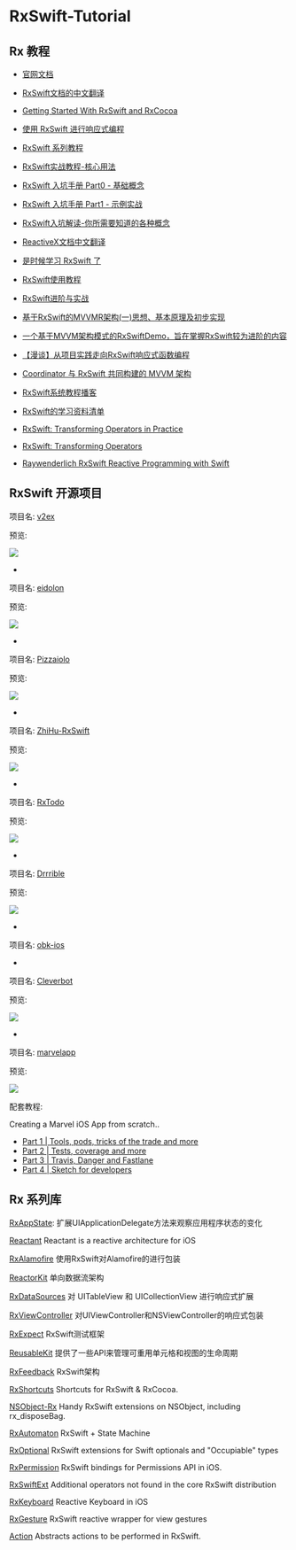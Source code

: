 # RxSwift-Tutorial



## Rx 教程

- [官网文档](https://github.com/ReactiveX/RxSwift/blob/master/Documentation/GettingStarted.md)

- [RxSwift文档的中文翻译](https://github.com/jhw-dev/RxSwift-CN)

- [Getting Started With RxSwift and RxCocoa](http://southpeak.github.io/2017/01/16/Getting-Started-With-RxSwift-and-RxCocoa/)

- [使用 RxSwift 进行响应式编程](https://news.realm.io/cn/news/altconf-scott-gardner-reactive-programming-with-rxswift/?hmsr=toutiao.io&utm_medium=toutiao.io&utm_source=toutiao.io)

- [RxSwift 系列教程](http://t.swift.gg/d/2-rxswift)

- [RxSwift实战教程-核心用法](http://www.codertian.com/2016/12/10/RxSwift-shi-zhan-jie-du-base-demo/)

- [RxSwift 入坑手册 Part0 - 基础概念](https://blog.callmewhy.com/2015/09/21/rxswift-getting-started-0/)

- [RxSwift 入坑手册 Part1 - 示例实战](https://blog.callmewhy.com/2015/09/23/rxswift-getting-started-1/)

- [RxSwift入坑解读-你所需要知道的各种概念](http://www.jianshu.com/p/a1e2665f9a6c?utm_campaign=hugo&utm_medium=reader_share&utm_content=note&utm_source=qq)

- [ReactiveX文档中文翻译](https://mcxiaoke.gitbooks.io/rxdocs/content/)

- [是时候学习 RxSwift 了](http://limboy.me/tech/2016/12/11/time-to-learn-rxswift.html)

- [RxSwift使用教程](http://blog.csdn.net/Hello_Hwc/article/details/51859330)

- [RxSwift进阶与实战](http://www.jianshu.com/p/431f645cb805)

- [基于RxSwift的MVVMR架构(一)思想、基本原理及初步实现](http://www.jianshu.com/p/70ce8ab83c0b)

- [一个基于MVVM架构模式的RxSwiftDemo，旨在掌握RxSwift较为进阶的内容](https://github.com/TangentW/RxLoginTest)

- [【漫谈】从项目实践走向RxSwift响应式函数编程](http://www.jianshu.com/p/de7e90e1c13d?utm_source=desktop&utm_medium=timeline)

- [Coordinator 与 RxSwift 共同构建的 MVVM 架构
](https://news.realm.io/cn/news/mobilization-lukasz-mroz-mvvm-coordinators-rxswift/)

- [RxSwift系统教程播客](http://rx-marin.com/)

- [RxSwift的学习资料清单](http://adamborek.com/rxswift-materials-list/)

- [RxSwift: Transforming Operators in Practice](https://www.raywenderlich.com/158364/rxswift-transforming-operators-practice)

- [RxSwift: Transforming Operators](https://www.raywenderlich.com/158205/rxswift-transforming-operators)

- [Raywenderlich RxSwift Reactive Programming with Swift](https://store.raywenderlich.com/products/rxswift?_ga=2.4726323.1456409106.1495637039-612580056.1495457835)
## RxSwift 开源项目

项目名: [v2ex](https://github.com/darkerk/v2ex)

预览:

![](https://camo.githubusercontent.com/cfbf403c79b64fbce58724321f01776ae9722e5e/687474703a2f2f692e696d6775722e636f6d2f6274394272726a2e706e67)

-

项目名: [eidolon](https://github.com/artsy/eidolon)

预览:

![](http://artsy.github.io/images/2014-11-12-eidolon-retrospective/listings.png)

-

项目名: [Pizzaiolo](https://github.com/fadion/pizzaiolo-ios)

预览: 

![](https://cloud.githubusercontent.com/assets/374519/24907143/31461114-1ebb-11e7-995c-3ad6113cc6e5.gif)

-


项目名: [ZhiHu-RxSwift](https://github.com/kLike/ZhiHu-RxSwift)

预览:

![](https://github.com/kLike/ZhiHu-RxSwift/blob/master/ZhiHu%2BRxSwift/menuShow.gif)

-

项目名: [RxTodo](https://github.com/devxoul/RxTodo)

预览:

![](https://cloud.githubusercontent.com/assets/931655/21965942/1611927a-dbad-11e6-99ee-3509d06dc242.png)

-

项目名: [Drrrible](https://github.com/devxoul/Drrrible)

预览: 

![](https://cloud.githubusercontent.com/assets/931655/25969722/f68d65ee-36d0-11e7-9553-83eb201dfdf2.png)


-

项目名: [obk-ios](https://github.com/alaphao/obk-ios)

-

项目名: [Cleverbot](https://github.com/devxoul/Cleverbot)

预览:

![](https://cloud.githubusercontent.com/assets/931655/23445337/14bc4afc-fe7e-11e6-81ca-7ceb49c16ebe.png)

-

项目名: [marvelapp](https://github.com/thiagolioy/marvelapp)

预览:

![](https://github.com/thiagolioy/marvelapp/raw/master/assets/marvel_screens.png)

配套教程:

Creating a Marvel iOS App from scratch..

- [Part 1 | Tools, pods, tricks of the trade and more](https://medium.com/cocoaacademymag/creating-a-ios-app-from-scratch-tools-pods-tricks-of-the-trade-and-more-part-1-a0a3f18fbd13#.fu8u4puxu)
- [Part 2 | Tests, coverage and more](https://medium.com/cocoaacademymag/creating-a-ios-app-from-scratch-part-2-tests-coverage-and-more-73b94178b695#.4s4omxm48)
- [Part 3 | Travis, Danger and Fastlane](https://medium.com/cocoaacademymag/creating-a-ios-app-from-scratch-part-3-travis-danger-and-fastlane-8ac91a003c95#.ii2fy9oc5)
- [Part 4 | Sketch for developers](https://medium.com/cocoaacademymag/creating-a-marvel-ios-app-from-scratch-part-4-sketch-for-developers-2344a221482a#.kr3lhhobz)




## Rx 系列库

[RxAppState](https://github.com/pixeldock/RxAppState): 
扩展UIApplicationDelegate方法来观察应用程序状态的变化

[Reactant](https://github.com/Brightify/Reactant)
Reactant is a reactive architecture for iOS 

[RxAlamofire](https://github.com/RxSwiftCommunity/RxAlamofire)
使用RxSwift对Alamofire的进行包装

[ReactorKit](https://github.com/ReactorKit/ReactorKit)
单向数据流架构

[RxDataSources](https://github.com/RxSwiftCommunity/RxDataSources)
对 UITableView 和 UICollectionView 进行响应式扩展

[RxViewController](https://github.com/devxoul/RxViewController)
对UIViewController和NSViewController的响应式包装

[RxExpect](https://github.com/devxoul/RxExpect)
RxSwift测试框架

[ReusableKit](https://github.com/devxoul/ReusableKit)
提供了一些API来管理可重用单元格和视图的生命周期

[RxFeedback](https://github.com/devxoul/RxFeedback)
RxSwift架构

[RxShortcuts](https://github.com/sunshinejr/RxShortcuts)
Shortcuts for RxSwift & RxCocoa.

[NSObject-Rx](https://github.com/RxSwiftCommunity/NSObject-Rx)
Handy RxSwift extensions on NSObject, including rx_disposeBag.

[RxAutomaton](https://github.com/inamiy/RxAutomaton)
RxSwift + State Machine

[RxOptional](https://github.com/RxSwiftCommunity/RxOptional)
RxSwift extensions for Swift optionals and "Occupiable" types

[RxPermission](https://github.com/sunshinejr/RxPermission)
RxSwift bindings for Permissions API in iOS.

[RxSwiftExt](https://github.com/RxSwiftCommunity/RxSwiftExt)
Additional operators not found in the core RxSwift distribution

[RxKeyboard](https://github.com/RxSwiftCommunity/RxKeyboard)
Reactive Keyboard in iOS

[RxGesture](https://github.com/RxSwiftCommunity/RxGesture)
RxSwift reactive wrapper for view gestures

[Action](https://github.com/RxSwiftCommunity/Action)
Abstracts actions to be performed in RxSwift.
